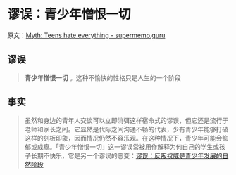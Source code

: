 # 谬误：青少年憎恨一切

原文：[Myth: Teens hate everything - supermemo.guru](https://supermemo.guru/wiki/Myth:_Teens_hate_everything)

## 谬误

> **青少年憎恨一切** 。这种不愉快的性格只是人生的一个阶段

## 事实

> 虽然和身边的青年人交谈可以立即消弭这样宿命式的谬误，但它还是流行于老师和家长之间。它显然是代际之间沟通不畅的代表，少有青少年能够打破这样的刻板印象，因而情况仍然不容乐观。在这种情况下，青少年可能会抑郁或成瘾。「青少年憎恨一切」这一谬误常被用作解释为何自己的学生或孩子长期不快乐，它是另一个谬误的恶变：[谬误：反叛权威是青少年发展的自然阶段](https://supermemo.guru/wiki/Myth:_Rebellion_against_authority_is_a_natural_stage_of_teen_development)
